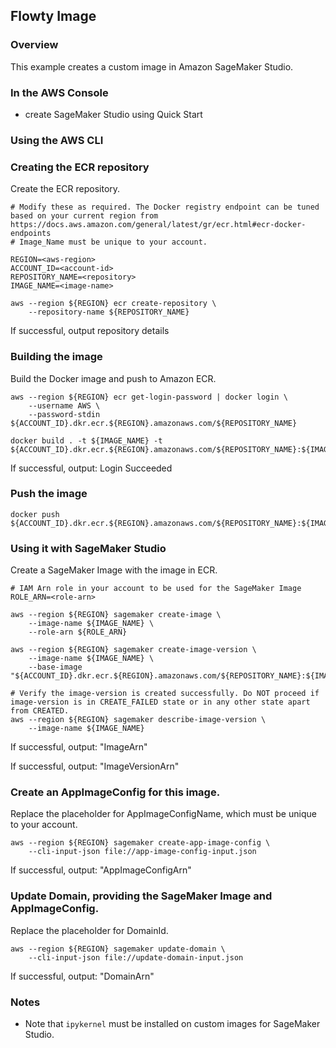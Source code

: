 ## Flowty Image

### Overview

This example creates a custom image in Amazon SageMaker Studio.

### In the AWS Console
 - create SageMaker Studio using Quick Start 

### Using the AWS CLI
### Creating the ECR repository
Create the ECR repository.
```
# Modify these as required. The Docker registry endpoint can be tuned based on your current region from https://docs.aws.amazon.com/general/latest/gr/ecr.html#ecr-docker-endpoints
# Image_Name must be unique to your account.

REGION=<aws-region>
ACCOUNT_ID=<account-id>
REPOSITORY_NAME=<repository>
IMAGE_NAME=<image-name>

aws --region ${REGION} ecr create-repository \
    --repository-name ${REPOSITORY_NAME}
```
If successful, output repository details

### Building the image
Build the Docker image and push to Amazon ECR.
```
aws --region ${REGION} ecr get-login-password | docker login \
    --username AWS \
    --password-stdin ${ACCOUNT_ID}.dkr.ecr.${REGION}.amazonaws.com/${REPOSITORY_NAME}

docker build . -t ${IMAGE_NAME} -t ${ACCOUNT_ID}.dkr.ecr.${REGION}.amazonaws.com/${REPOSITORY_NAME}:${IMAGE_NAME}
```
If successful, output: Login Succeeded


### Push the image
```
docker push ${ACCOUNT_ID}.dkr.ecr.${REGION}.amazonaws.com/${REPOSITORY_NAME}:${IMAGE_NAME}
```

### Using it with SageMaker Studio
Create a SageMaker Image with the image in ECR. 
```
# IAM Arn role in your account to be used for the SageMaker Image
ROLE_ARN=<role-arn>

aws --region ${REGION} sagemaker create-image \
    --image-name ${IMAGE_NAME} \ 
    --role-arn ${ROLE_ARN}

aws --region ${REGION} sagemaker create-image-version \
    --image-name ${IMAGE_NAME} \
    --base-image "${ACCOUNT_ID}.dkr.ecr.${REGION}.amazonaws.com/${REPOSITORY_NAME}:${IMAGE_NAME}"

# Verify the image-version is created successfully. Do NOT proceed if image-version is in CREATE_FAILED state or in any other state apart from CREATED.
aws --region ${REGION} sagemaker describe-image-version \
    --image-name ${IMAGE_NAME}
```
If successful, output: "ImageArn" 

If successful, output: "ImageVersionArn"

### Create an AppImageConfig for this image.

Replace the placeholder for AppImageConfigName, which must be unique to your account.

```
aws --region ${REGION} sagemaker create-app-image-config \
    --cli-input-json file://app-image-config-input.json
```

If successful, output: "AppImageConfigArn"

### Update Domain, providing the SageMaker Image and AppImageConfig. 

Replace the placeholder for DomainId.

```
aws --region ${REGION} sagemaker update-domain \
    --cli-input-json file://update-domain-input.json
```
If successful, output: "DomainArn"

### Notes
* Note that `ipykernel` must be installed on custom images for SageMaker Studio. 